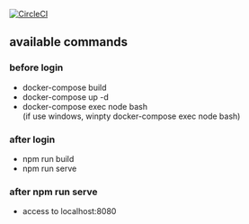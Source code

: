 
[![CircleCI](https://circleci.com/gh/mkgask/zsw.jp.svg?style=svg)](https://circleci.com/gh/mkgask/zsw.jp)

## available commands

### before login

- docker-compose build
- docker-compose up -d
- docker-compose exec node bash  
(if use windows, winpty docker-compose exec node bash)

### after login

- npm run build
- npm run serve

### after npm run serve

- access to localhost:8080